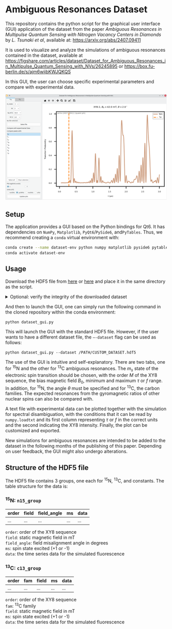 # Ambiguous Resonances Dataset

This repository contains the python script for the graphical user interface (GUI) application of the dataset from the paper *Ambiguous Resonances in Multipulse Quantum Sensing with Nitrogen Vacancy Centers in Diamonds* by *L. Tsunaki et al*, available at: <https://arxiv.org/abs/2407.09411>

It is used to visualize and analyze the simulations of ambiguous resonances contained in the dataset, available at <https://figshare.com/articles/dataset/Dataset_for_Ambiguous_Resonances_in_Multipulse_Quantum_Sensing_with_NVs/26245895> or <https://box.fu-berlin.de/s/ajm6wijbKWJQKQS>

In this GUI, the user can choose specific experimental parameters and compare with experimental data.

![Screenshot of the gui](screenshot_v1.3.png "Screenshot")

## Setup
The application provides a GUI based on the
Python bindings for Qt6. It has dependencies on `NumPy`, `Matplotlib`,
`PyQt6`/`PySide6`, and`PyTables`. Thus, we recommend creating a
`conda` virtual environment with:

```sh
conda create --name dataset-env python numpy matplotlib pyside6 pytables
conda activate dataset-env 
```

## Usage

Download the HDF5 file from [here](https://figshare.com/articles/dataset/Dataset_for_Ambiguous_Resonances_in_Multipulse_Quantum_Sensing_with_NVs/26245895) or [here](https://box.fu-berlin.de/s/ajm6wijbKWJQKQS) and place it in the same directory as the script. 

<details>

<summary>Optional: verify the integrity of the downloaded dataset</summary>

## sha256 checksum

To make sure that the dataset was downloaded correctly, we provide the sha256 checksum. Run `sha256sum dataset.h5` on the downloaded file to obtain the checksum. It should match `8913fb153dec5251285c2126a30f42c1d7e7f085b39a207fcb235470bad9c2fd`.

</details>


And then to launch the GUI, one can simply run the following command in the cloned repository within the conda environment:

```sh
python dataset_gui.py
```

This will launch the GUI with the standard HDF5 file. However, if the
user wants to have a different dataset file, the `–-dataset` flag can be
used as follows:

```
python dataset_gui.py --dataset /PATH/CUSTOM_DATASET.hdf5
```

The use of the GUI is intuitive and self-explanatory. There are two
tabs, one for <sup>15</sup>N and the other for <sup>13</sup>C ambiguous resonances.
The $m_s$ state of the electronic spin transition should be chosen, with
the order $M$ of the XY8 sequence, the bias magnetic field $B_0$, minimum
and maximum $\tau$ or $f$ range. In addition, for <sup>15</sup>N, the angle
$\theta$ must be specified and for <sup>13</sup>C, the carbon families. The
expected resonances from the gyromagnetic ratios of other nuclear spins
can also be compared with. 

A text file with experimental data can be
plotted together with the simulation for spectral disambiguation, with
the conditions that it can be read by `numpy.loadtxt` and its first
column representing $\tau$ or $f$ in the correct units and the second
indicating the XY8 intensity. Finally, the plot can be customized and
exported.

New simulations for ambiguous resonances are intended to be added to the
dataset in the following months of the publishing of this paper.
Depending on user feedback, the GUI might also undergo alterations.

## Structure of the HDF5 file

The HDF5 file contains 3 groups, one each for <sup>15</sup>N, <sup>13</sup>C, and constants. The table structure for the data is:

### <sup>15</sup>N: `n15_group`

| order | field | field_angle | ms  | data |
|-------|-------|-------------|-----|------|
| ...   | ...   | ...         | ... | ...  |

`order`: order of the XY8 sequence  
`field`: static magnetic field in mT  
`field_angle`: field misalignment angle in degrees  
`ms`: spin state excited (+1 or -1)  
`data`: the time series data for the simulated fluorescence  

### <sup>13</sup>C: `c13_group`

| order | fam | field | ms  | data |
|-------|-----|-------|-----|------|
| ...   | ... | ...   | ... | ...  |

`order`: order of the XY8 sequence  
`fam`: <sup>13</sup>C family  
`field`: static magnetic field in mT  
`ms`: spin state excited (+1 or -1)  
`data`: the time series data for the simulated fluorescence  
